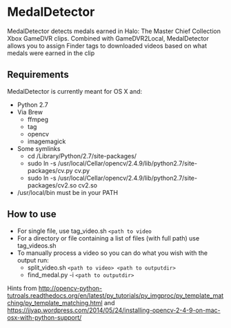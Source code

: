 MedalDetector
=============

MedalDetector detects medals earned in Halo: The Master Chief Collection Xbox 
GameDVR clips. Combined with GameDVR2Local, MedalDetector allows you to assign
Finder tags to downloaded videos based on what medals were earned in the clip

Requirements
------------

MedalDetector is currently meant for OS X and:

* Python 2.7
* Via Brew
  * ffmpeg
  * tag
  * opencv
  * imagemagick
* Some symlinks
  * cd /Library/Python/2.7/site-packages/
  * sudo ln -s /usr/local/Cellar/opencv/2.4.9/lib/python2.7/site-packages/cv.py cv.py
  * sudo ln -s /usr/local/Cellar/opencv/2.4.9/lib/python2.7/site-packages/cv2.so cv2.so
* /usr/local/bin must be in your PATH

How to use
----------

* For single file, use tag_video.sh `<path to video`
* For a directory or file containing a list of files (with full path) use tag_videos.sh
* To manually process a video so you can do what you wish with the output run:
  * split_video.sh `<path to video> <path to outputdir>`
  * find_medal.py -i `<path to outputdir>`

Hints from <http://opencv-python-tutroals.readthedocs.org/en/latest/py_tutorials/py_imgproc/py_template_matching/py_template_matching.html> and <https://jjyap.wordpress.com/2014/05/24/installing-opencv-2-4-9-on-mac-osx-with-python-support/>

